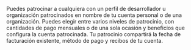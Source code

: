 Puedes patrocinar a cualquiera con un perfil de desarrollador u organización patrocinados en nombre de tu cuenta personal o de una organización. Puedes elegir entre varios niveles de patrocinio, con cantidades de pago mensuales o de una sola ocasión y beneficios que configura la cuenta patrocinada. Tu patrocinio compartirá la fecha de facturación existente, método de pago y recibos de tu cuenta.
